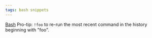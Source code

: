 ```yaml
---
tags: bash snippets
---
```


[Bash](/wiki/Bash) Pro-tip: `!foo` to re-run the most recent command in the history beginning with "foo".
